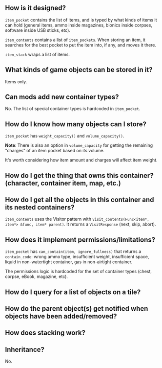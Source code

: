 ## How is it designed?

`item_pocket` contains the list of items, and is typed by what kinds of items it can hold (general items, ammo inside magazines, bionics inside corpses, software inside USB sticks, etc).

`item_contents` contains a list of `item_pockets`. When storing an item, it searches for the best pocket to put the item into, if any, and moves it there.

`item_stack` wraps a list of items.

## What kinds of game objects can be stored in it?

Items only.

## Can mods add new container types?

No. The list of special container types is hardcoded in `item_pocket`.

## How do I know how many objects can I store?

`item_pocket` has `weight_capacity()` and `volume_capacity()`.

**Note**: There is also an option in `volume_capacity` for getting the remaining "charges" of an item pocket based on its volume.

It's worth considering how item amount and charges will affect item weight.

## How do I get the thing that owns this container? (character, container item, map, etc.)

## How do I get all the objects in this container and its nested containers?

`item_contents` uses the Visitor pattern with `visit_contents(Func<item*, item*> &func, item* parent)`. It returns a `VisitResponse` (next, skip, abort).

## How does it implement permissions/limitations?

`item_pocket` has `can_contain(item, ignore_fullness)` that returns a `contain_code`:  wrong ammo type, insufficient weight, insufficient space, liquid in non-watertight container, gas in non-airtight container.

The permissions logic is hardcoded for the set of container types (chest, corpse, eBook, magazine, etc).

## How do I query for a list of objects on a tile?

## How do the parent object(s) get notified when objects have been added/removed?

## How does stacking work?

## Inheritance?

No.